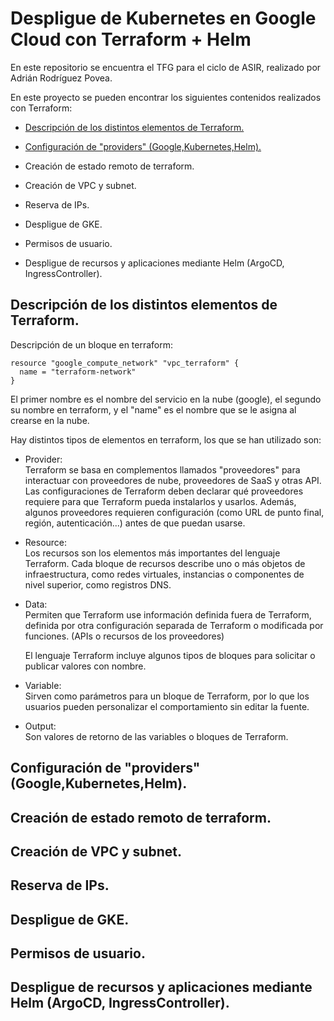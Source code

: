 # Despligue de Kubernetes en Google Cloud con Terraform + Helm

En este repositorio se encuentra el TFG para el ciclo de ASIR, realizado por Adrián Rodríguez Povea.

En este proyecto se pueden encontrar los siguientes contenidos realizados con Terraform:

  - [Descripción de los distintos elementos de Terraform.](#descripción-de-los-distintos-elementos-de-terraform)

  - [Configuración de "providers" (Google,Kubernetes,Helm).](#configuración-de-providers-googlekuberneteshelm)

  - Creación de estado remoto de terraform.

  - Creación de VPC y subnet.

  - Reserva de IPs.

  - Despligue de GKE.

  - Permisos de usuario.

  - Despligue de recursos y aplicaciones mediante Helm (ArgoCD, IngressController).

## Descripción de los distintos elementos de Terraform.

Descripción de un bloque en terraform:
```
resource "google_compute_network" "vpc_terraform" {
  name = "terraform-network"
}
```

El primer nombre es el nombre del servicio en la nube (google), el segundo su nombre en terraform, y el "name" es el nombre que se le asigna al crearse en la nube.

Hay distintos tipos de elementos en terraform, los que se han utilizado son:

  - Provider:    
    Terraform se basa en complementos llamados "proveedores" para interactuar con proveedores de nube, proveedores de SaaS y otras API.
    Las configuraciones de Terraform deben declarar qué proveedores requiere para que Terraform pueda instalarlos y usarlos. Además, algunos proveedores requieren configuración (como URL de punto final, región, autenticación...) antes de que puedan usarse.

  - Resource:    
    Los recursos son los elementos más importantes del lenguaje Terraform. Cada bloque de recursos describe uno o más objetos de infraestructura, como redes virtuales, instancias o componentes de nivel superior, como registros DNS.
  
  - Data:    
    Permiten que Terraform use información definida fuera de Terraform, definida por otra configuración separada de Terraform o modificada por funciones. (APIs o recursos de los proveedores)

    El lenguaje Terraform incluye algunos tipos de bloques para solicitar o publicar valores con nombre.    
  - Variable:    
     Sirven como parámetros para un bloque de Terraform, por lo que los usuarios pueden personalizar el comportamiento sin editar la fuente.
  - Output:    
    Son valores de retorno de las variables o bloques de Terraform.

## Configuración de "providers" (Google,Kubernetes,Helm).
## Creación de estado remoto de terraform.
## Creación de VPC y subnet.
## Reserva de IPs.
## Despligue de GKE.
## Permisos de usuario.
## Despligue de recursos y aplicaciones mediante Helm (ArgoCD, IngressController).